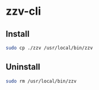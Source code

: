 # zzv-cli

## Install

```bash
sudo cp ./zzv /usr/local/bin/zzv
```

## Uninstall

```bash
sudo rm /usr/local/bin/zzv
```
